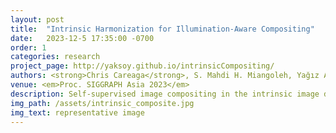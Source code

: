 ```yaml
---
layout: post
title:  "Intrinsic Harmonization for Illumination-Aware Compositing"
date:   2023-12-5 17:35:00 -0700
order: 1
categories: research
project_page: http://yaksoy.github.io/intrinsicCompositing/
authors: <strong>Chris Careaga</strong>, S. Mahdi H. Miangoleh, Yağız Aksoy
venue: <em>Proc. SIGGRAPH Asia 2023</em>
description: Self-supervised image compositing in the intrinsic image domain.
img_path: /assets/intrinsic_composite.jpg
img_text: representative image
---
```


